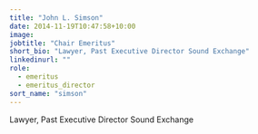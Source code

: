 ```yaml
---
title: "John L. Simson"
date: 2014-11-19T10:47:58+10:00
image: 
jobtitle: "Chair Emeritus"
short_bio: "Lawyer, Past Executive Director Sound Exchange"
linkedinurl: ""
role:
  - emeritus
  - emeritus_director
sort_name: "simson"
---
```


Lawyer, Past Executive Director Sound Exchange